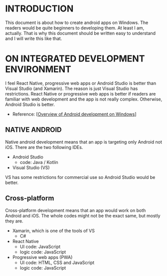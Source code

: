 # INTRODUCTION
This document is about how to create android apps on Windows. The readers would be quite beginners to developing them. At least I am, actually. That is why this document should be written easy to understand and I will write this like that.

# ON INTEGRATED DEVELOPMENT ENVIRONMENT
I feel React Native, progressive web apps or Android Studio is better than Visual Studio (and Xamarin). The reason is just Visual Studio has restrictions. React Native or progressive web apps is better if readers are familiar with web development and the app is not really complex. Otherwise, Android Studio is better.

- Reference: [[Overview of Android development on Windows](https://learn.microsoft.com/ja-jp/windows/android/overview)]

## NATIVE ANDROID
Native android development means that an app is targeting only Android not iOS. There are the two following IDEs.

- Android Studio
    - code: Java / Kotlin
- Visual Studio (VS)

VS has some restrictions for commercial use so Android Studio would be better.

## Cross-platform
Cross-platform development means that an app would work on both Android and iOS. The whole codes might not be the exact same, but mostly they are.

- Xamarin, which is one of the tools of VS
    - C#
- React Native
    - UI code: JavaScript
    - logic code: JavaScript
- Progressive web apps (PWA)
    - UI code: HTML, CSS and JavaScript
    - logic code: JavaScript
